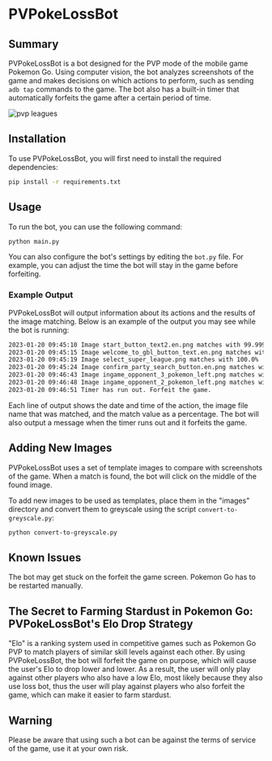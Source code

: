 # PVPokeLossBot

## Summary

PVPokeLossBot is a bot designed for the PVP mode of the mobile game Pokemon Go.
Using computer vision, the bot analyzes screenshots of the game and makes decisions on which actions to perform, such as sending `adb tap` commands to the game.
The bot also has a built-in timer that automatically forfeits the game after a certain period of time.

![pvp leagues](https://external-content.duckduckgo.com/iu/?u=https%3A%2F%2Fstatic0.gamerantimages.com%2Fwordpress%2Fwp-content%2Fuploads%2F2020%2F07%2Fpokemon-go-battle-league-season-3-e1595952020123.jpg&f=1&nofb=1&ipt=a981ff5cbef41827663812e2a15e2ece03ec8a5505f8915cdf5f5d356843d09a&ipo=images)

## Installation

To use PVPokeLossBot, you will first need to install the required dependencies:

``` bash
pip install -r requirements.txt
```

## Usage

To run the bot, you can use the following command:

``` bash
python main.py
```

You can also configure the bot's settings by editing the `bot.py` file.
For example, you can adjust the time the bot will stay in the game before forfeiting.

### Example Output

PVPokeLossBot will output information about its actions and the results of the image matching.
Below is an example of the output you may see while the bot is running:

``` bash
2023-01-20 09:45:10 Image start_button_text2.en.png matches with 99.99927282333374%
2023-01-20 09:45:15 Image welcome_to_gbl_button_text.en.png matches with 100.0%
2023-01-20 09:45:19 Image select_super_league.png matches with 100.0%
2023-01-20 09:45:24 Image confirm_party_search_button.en.png matches with 99.99873638153076%
2023-01-20 09:46:43 Image ingame_opponent_3_pokemon_left.png matches with 99.86531138420105%
2023-01-20 09:46:48 Image ingame_opponent_2_pokemon_left.png matches with 99.82503652572632%
2023-01-20 09:46:51 Timer has run out. Forfeit the game.
```

Each line of output shows the date and time of the action, the image file name that was matched, and the match value as a percentage.
The bot will also output a message when the timer runs out and it forfeits the game.

## Adding New Images

PVPokeLossBot uses a set of template images to compare with screenshots of the game.
When a match is found, the bot will click on the middle of the found image.

To add new images to be used as templates, place them in the "images" directory and convert them to greyscale using the script `convert-to-greyscale.py`:

``` bash
python convert-to-greyscale.py
```

## Known Issues

The bot may get stuck on the forfeit the game screen.
Pokemon Go has to be restarted manually.

## The Secret to Farming Stardust in Pokemon Go: PVPokeLossBot's Elo Drop Strategy

"Elo" is a ranking system used in competitive games such as Pokemon Go PVP to match players of similar skill levels against each other.
By using PVPokeLossBot, the bot will forfeit the game on purpose, which will cause the user's Elo to drop lower and lower.
As a result, the user will only play against other players who also have a low Elo, most likely because they also use loss bot, thus the user will play against players who also forfeit the game, which can make it easier to farm stardust.

## Warning

Please be aware that using such a bot can be against the terms of service of the game, use it at your own risk.
